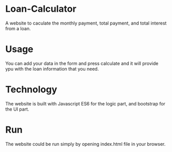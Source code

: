 # Loan-Calculator
A website to caculate the monthly payment, total payment, and total interest from a loan.

# Usage
You can add your data in the form and press calculate and it will provide ypu with the loan information that you need.

# Technology
The website is built with Javascript ES6 for the logic part, and bootstrap for the UI part.

# Run
The website could be run simply by opening index.html file in your browser.
